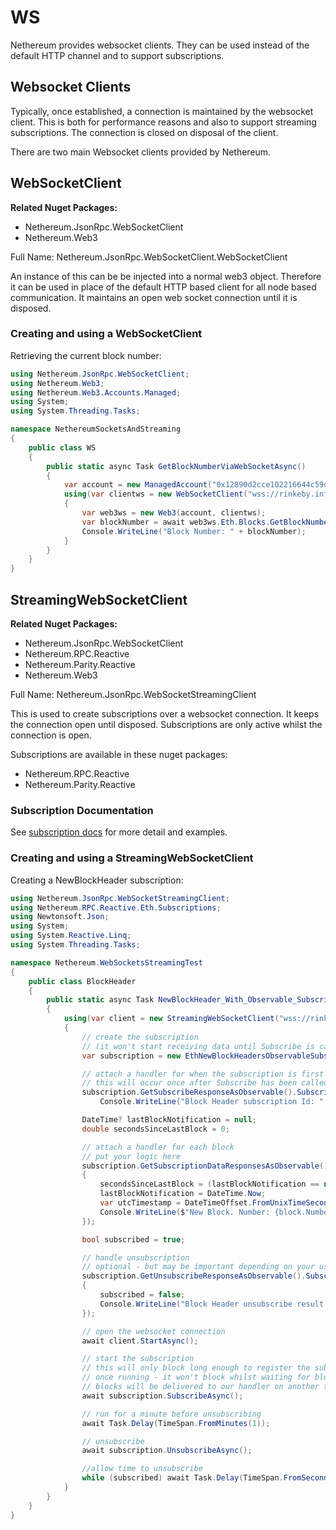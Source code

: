 # WS

Nethereum provides websocket clients.  They can be used instead of the default HTTP channel and to support subscriptions.

## Websocket Clients

Typically, once established, a connection is maintained by the websocket client. This is both for performance reasons and also to support streaming subscriptions.  The connection is closed on disposal of the client.

There are two main Websocket clients provided by Nethereum.

## WebSocketClient

**Related Nuget Packages:**

+ Nethereum.JsonRpc.WebSocketClient
+ Nethereum.Web3

Full Name: Nethereum.JsonRpc.WebSocketClient.WebSocketClient

An instance of this can be be injected into a normal web3 object. Therefore it can be used in place of the default HTTP based client for all node based communication.  It maintains an open web socket connection until it is disposed.

### Creating and using a WebSocketClient

Retrieving the current block number:
``` csharp
using Nethereum.JsonRpc.WebSocketClient;
using Nethereum.Web3;
using Nethereum.Web3.Accounts.Managed;
using System;
using System.Threading.Tasks;

namespace NethereumSocketsAndStreaming
{
    public class WS
    {
        public static async Task GetBlockNumberViaWebSocketAsync()
        {
            var account = new ManagedAccount("0x12890d2cce102216644c59daE5baed380d84830c", "password");
            using(var clientws = new WebSocketClient("wss://rinkeby.infura.io/ws"))
            { 
                var web3ws = new Web3(account, clientws);
                var blockNumber = await web3ws.Eth.Blocks.GetBlockNumber.SendRequestAsync(); //task cancelled exception
                Console.WriteLine("Block Number: " + blockNumber);
            }
        }
    }
}

```

## StreamingWebSocketClient

**Related Nuget Packages:**

+ Nethereum.JsonRpc.WebSocketClient
+ Nethereum.RPC.Reactive
+ Nethereum.Parity.Reactive
+ Nethereum.Web3

Full Name: Nethereum.JsonRpc.WebSocketStreamingClient

This is used to create subscriptions over a websocket connection. It keeps the connection open until disposed.  Subscriptions are only active whilst the connection is open.  

Subscriptions are available in these nuget packages:
* Nethereum.RPC.Reactive
* Nethereum.Parity.Reactive

### Subscription Documentation
See [subscription docs](../nethereum-subscriptions-streaming.md) for more detail and examples.

### Creating and using a StreamingWebSocketClient

Creating a NewBlockHeader subscription:
``` csharp
using Nethereum.JsonRpc.WebSocketStreamingClient;
using Nethereum.RPC.Reactive.Eth.Subscriptions;
using Newtonsoft.Json;
using System;
using System.Reactive.Linq;
using System.Threading.Tasks;

namespace Nethereum.WebSocketsStreamingTest
{
    public class BlockHeader
    {
        public static async Task NewBlockHeader_With_Observable_Subscription()
        {
            using(var client = new StreamingWebSocketClient("wss://rinkeby.infura.io/ws"))
            {
                // create the subscription
                // (it won't start receiving data until Subscribe is called)
                var subscription = new EthNewBlockHeadersObservableSubscription(client);

                // attach a handler for when the subscription is first created (optional)
                // this will occur once after Subscribe has been called
                subscription.GetSubscribeResponseAsObservable().Subscribe(subscriptionId =>
                    Console.WriteLine("Block Header subscription Id: " + subscriptionId));

                DateTime? lastBlockNotification = null;
                double secondsSinceLastBlock = 0;

                // attach a handler for each block
                // put your logic here
                subscription.GetSubscriptionDataResponsesAsObservable().Subscribe(block => 
                {
                    secondsSinceLastBlock = (lastBlockNotification == null) ? 0 : (int)DateTime.Now.Subtract(lastBlockNotification.Value).TotalSeconds;
                    lastBlockNotification = DateTime.Now;
                    var utcTimestamp = DateTimeOffset.FromUnixTimeSeconds((long)block.Timestamp.Value);
                    Console.WriteLine($"New Block. Number: {block.Number.Value}, Timestamp UTC: {JsonConvert.SerializeObject(utcTimestamp)}, Seconds since last block received: {secondsSinceLastBlock} ");
                });

                bool subscribed = true;

                // handle unsubscription
                // optional - but may be important depending on your use case
                subscription.GetUnsubscribeResponseAsObservable().Subscribe(response =>
                { 
                    subscribed = false;
                    Console.WriteLine("Block Header unsubscribe result: " + response);
                });

                // open the websocket connection
                await client.StartAsync();

                // start the subscription
                // this will only block long enough to register the subscription with the client
                // once running - it won't block whilst waiting for blocks
                // blocks will be delivered to our handler on another thread
                await subscription.SubscribeAsync();

                // run for a minute before unsubscribing
                await Task.Delay(TimeSpan.FromMinutes(1)); 

                // unsubscribe
                await subscription.UnsubscribeAsync();

                //allow time to unsubscribe
                while (subscribed) await Task.Delay(TimeSpan.FromSeconds(1));
            }
        }
    }
}

```